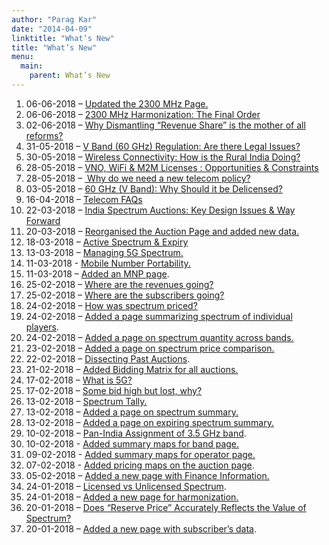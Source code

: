 ```yaml
---
author: "Parag Kar"
date: "2014-04-09"
linktitle: "What’s New"
title: "What’s New"
menu:
  main:
    parent: What’s New
---
```



1. 06-06-2018 – [Updated the 2300 MHz Page.](https://paragkar.wordpress.com/2300-mhz-2/)
1. 06-06-2018 – [2300 MHz Harmonization: The Final Order](https://www.linkedin.com/pulse/2300-mhz-harmonization-final-order-parag-kar/)
1. 02-06-2018 – [Why Dismantling “Revenue Share” is the mother of all reforms?](https://www.linkedin.com/pulse/indian-telecom-sector-why-dismantling-revenue-share-mother-parag-kar/)
1. 31-05-2018 – [V Band (60 GHz) Regulation: Are there Legal Issues?](https://www.linkedin.com/pulse/v-band-60-ghz-regulation-legal-issues-parag-kar/)
1. 30-05-2018 – [Wireless Connectivity: How is the Rural India Doing?](https://www.linkedin.com/pulse/wireless-connectivity-how-rural-india-doing-parag-kar/)
1. 28-05-2018 – [VNO, WiFi &amp; M2M Licenses : Opportunities &amp; Constraints](https://www.linkedin.com/pulse/vno-wifi-m2m-licenses-opportunities-constraints-parag-kar/)
1. 28-05-2018 – [ Why do we need a new telecom policy?](https://www.linkedin.com/pulse/why-do-we-need-new-telecom-policy-parag-kar/)
1. 03-05-2018 – [60 GHz (V Band): Why Should it be Delicensed?](https://www.linkedin.com/pulse/60-ghz-v-band-why-should-delicensed-parag-kar/)
1. 16-04-2018 – [Telecom FAQs](https://www.linkedin.com/pulse/telecom-faqs-parag-kar/)
1. 22-03-2018 – [India Spectrum Auctions: Key Design Issues &amp; Way Forward](https://www.linkedin.com/pulse/india-spectrum-auctions-key-design-issues-parag-kar/)
1. 20-03-2018 – [Reorganised the Auction Page and added new data.](https://paragkar.wordpress.com/auctions/)
1. 18-03-2018 – [Active Spectrum &amp; Expiry](https://public.tableau.com/profile/parag.kar#!/vizhome/2018_03_01_Spectrum__Expiring/Spectrum)
1. 13-03-2018 – [Managing 5G Spectrum.](https://www.linkedin.com/pulse/managing-5g-spectrum-parag-kar/)
1. 11-03-2018 - [Mobile Number Portability.](https://www.linkedin.com/pulse/mobile-number-portibility-parag-kar/)
1. 11-03-2018 – [Added an MNP page](https://paragkar.wordpress.com/mnp/).
1. 25-02-2018 – [Where are the revenues going?](https://www.linkedin.com/pulse/where-revenues-going-parag-kar/?trackingId=wpjH8FycLtCcv6J5JCcpbg%3D%3D)
1. 25-02-2018 – [Where are the subscribers going?](https://www.linkedin.com/pulse/where-subscribers-going-parag-kar/?trackingId=hP0nRzmeRsf4Ke5sLdheXw%3D%3D)
1. 24-02-2018 – [How was spectrum priced?](https://www.linkedin.com/pulse/how-spectrum-priced-parag-kar/)
1. 24-02-2018 – [Added a page summarizing spectrum of individual players](https://paragkar.wordpress.com/individual/).
1. 24-02-2018 – [Added a page on spectrum quantity across bands.](https://paragkar.wordpress.com/quantity/)
1. 23-02-2018 – [Added a page on spectrum price comparison.](https://paragkar.wordpress.com/comparison/)
1. 22-02-2018 – [Dissecting Past Auctions](https://www.linkedin.com/pulse/dissecting-past-auctions-parag-kar/).
1. 21-02-2018 – [Added Bidding Matrix for all auctions.](https://paragkar.wordpress.com/auctions/)
1. 17-02-2018 – [What is 5G?](https://www.linkedin.com/pulse/5g-india-parag-kar/)
1. 17-02-2018 – [Some bid high but lost, why?](https://www.linkedin.com/pulse/spectrum-auction-some-bid-intensely-lost-why-parag-kar/)
1. 13-02-2018 – [Spectrum Tally.](https://www.linkedin.com/pulse/spectrum-tally-parag-kar/?published=t)
1. 13-02-2018 – [Added a page on spectrum summary.](https://paragkar.wordpress.com/spectrum-summary/)
1. 13-02-2018 – [Added a page on expiring spectrum summary.](https://paragkar.wordpress.com/spectrum-expiry/)
1. 10-02-2018 – [Pan-India Assignment of 3.5 GHz band](https://www.linkedin.com/pulse/5g-spectrum-35-ghz-band-should-assigned-pan-india-circle-parag-kar/).
1. 10-02-2018 - [Added summary maps for band page.](https://paragkar.wordpress.com/bands/)
1. 09-02-2018 - [Added summary maps for operator page.](https://paragkar.wordpress.com/operator-assignments/)
1. 07-02-2018 - [Added pricing maps on the auction page](https://paragkar.wordpress.com/auctions/).
1. 05-02-2018 – [Added a new page with Finance Information.](https://paragkar.wordpress.com/financials/)
1. 24-01-2018 – [Licensed vs Unlicensed Spectrum](https://www.linkedin.com/pulse/licensed-vs-unlicensed-spectrum-parag-kar/).
1. 24-01-2018 – [Added a new page for harmonization.](https://paragkar.wordpress.com/harmonization/)
1. 20-01-2018 – [Does “Reserve Price” Accurately Reflects the Value of Spectrum?](https://www.linkedin.com/pulse/does-reserve-price-accurately-reflects-value-spectrum-parag-kar/)
1. 20-01-2018 – [Added a new page with subscriber’s data](https://paragkar.wordpress.com/subscribers/).

